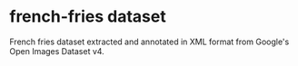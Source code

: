 # french-fries dataset
French fries dataset extracted and annotated in XML format from Google's Open Images Dataset v4.
